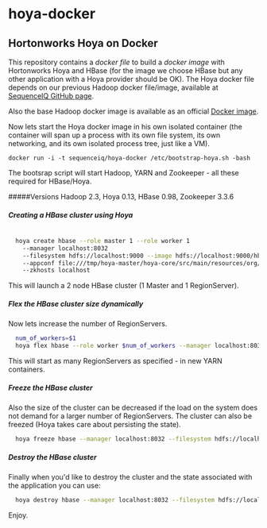hoya-docker
===========
## Hortonworks Hoya on Docker

This repository contains a *docker file* to build a *docker image* with Hortonworks Hoya and HBase (for the image we choose HBase but any other application with a Hoya provider should be OK).
The Hoya docker file depends on our previous Hadoop docker file/image, available at [SequenceIQ GitHub page](https://github.com/sequenceiq/hadoop-docker). 

Also the base Hadoop docker image is available as an official [Docker image](https://index.docker.io/u/sequenceiq/hadoop-docker).


Now lets start the Hoya docker image in his own isolated container (the container will span up a process with its own file system, its own networking, and its own isolated process tree, just like a VM).

```
docker run -i -t sequenceiq/hoya-docker /etc/bootstrap-hoya.sh -bash
```

The bootsrap script will start Hadoop, YARN and Zookeeper - all these required for HBase/Hoya.

#####Versions
Hadoop 2.3, Hoya 0.13, HBase 0.98, Zookeeper 3.3.6

##### Creating a HBase cluster using Hoya 

``` bash

  hoya create hbase --role master 1 --role worker 1
    --manager localhost:8032
    --filesystem hdfs://localhost:9000 --image hdfs://localhost:9000/hbase.tar.gz
    --appconf file:///tmp/hoya-master/hoya-core/src/main/resources/org/apache/hoya/providers/hbase/conf
    --zkhosts localhost
```
This will launch a 2 node HBase cluster (1 Master and 1 RegionServer). 

##### Flex the HBase cluster size dynamically

Now lets increase the number of RegionServers.

``` bash
  num_of_workers=$1
  hoya flex hbase --role worker $num_of_workers --manager localhost:8032 --filesystem hdfs://localhost:9000
```

This will start as many RegionServers as specified - in new YARN containers. 

##### Freeze the HBase cluster

Also the size of the cluster can be decreased if the load on the system does not demand for a larger number of RegionServers. The cluster can also be freezed (Hoya takes care about persisting the state).

``` bash
  hoya freeze hbase --manager localhost:8032 --filesystem hdfs://localhost:9000
```

##### Destroy the HBase cluster

Finally when you'd like to destroy the cluster and the state associated with the application you can use:

``` bash
  hoya destroy hbase --manager localhost:8032 --filesystem hdfs://localhost:9000
```

Enjoy.
